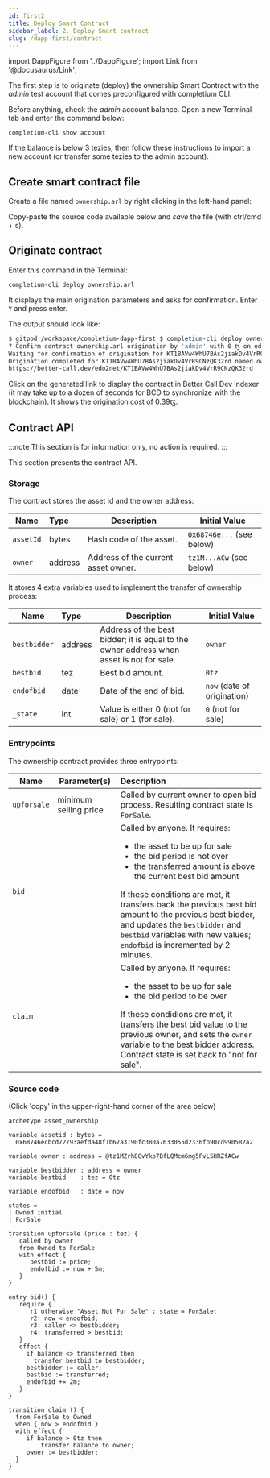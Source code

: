 ```yaml
---
id: first2
title: Deploy Smart Contract
sidebar_label: 2. Deploy Smart contract
slug: /dapp-first/contract
---
```

import DappFigure from '../DappFigure';
import Link from '@docusaurus/Link';

The first step is to originate (deploy) the ownership <Link to='/docs/dapp-tools/tezos#smart-contract'>Smart Contract</Link> with the *admin* test account that comes preconfigured with <Link to='/docs/cli'>completium CLI</Link>.

Before anything, check the *admin* account balance. Open a new <Link to='/docs/dapp-tools/gitpod#open-terminal'>Terminal</Link> tab and enter the command below:

```
completium-cli show account
```

If the balance is below 3 tezies, then follow these <Link to='/docs/dapp-tools/gitpod#check-admin-account'>instructions</Link> to import a new account (or transfer some tezies to the admin account).

## Create smart contract file

Create a file named `ownership.arl` by right clicking in the left-hand panel:

<DappFigure img='new_file.png' width='50%'/>

Copy-paste the source code available <Link to='/docs/dapp-first/contract#source-code'>below</Link> and *save* the file (with ctrl/cmd + s).

## Originate contract

Enter this command in the <Link to='/docs/dapp-tools/gitpod#open-terminal'>Terminal</Link>:

```
completium-cli deploy ownership.arl
```

It displays the main origination parameters and asks for confirmation. Enter `Y` and press enter.

The output should look like:
```bash
$ gitpod /workspace/completium-dapp-first $ completium-cli deploy ownership.arl
? Confirm contract ownership.arl origination by 'admin' with 0 ꜩ on edo? Yes
Waiting for confirmation of origination for KT1BAVw4WhU7BAs2jiakDv4VrR9CNzQK32rd ...
Origination completed for KT1BAVw4WhU7BAs2jiakDv4VrR9CNzQK32rd named ownership.arl.
https://better-call.dev/edo2net/KT1BAVw4WhU7BAs2jiakDv4VrR9CNzQK32rd
```

Click on the generated link to display the contract in <Link to='/docs/dapp-tools/bcd'>Better Call Dev</Link> indexer (it may take up to a dozen of seconds for BCD to synchronize with the blockchain). It shows the origination cost of 0.39ꜩ.

## Contract API

:::note
This section is for information only, no action is required.
:::

This section presents the <Link to='/docs/dapp-first/contract#source-code'>contract</Link> API.

### Storage

The contract stores the asset id and the owner address:

| Name | Type | Description | Initial Value |
| -- | :-- | -- | -- |
| `assetId` | bytes | Hash code of the asset. | `0x68746e...` (see below) |
| `owner` | address | Address of the current asset owner. | `tz1M...ACw` (see below) |

It stores 4 extra variables used to implement the transfer of ownership process:

| Name | Type | Description | Initial Value |
| -- | :-- | -- | -- |
| `bestbidder` | address | Address of the best bidder; it is equal to the owner address when asset is not for sale. | `owner` |
| `bestbid` | tez | Best bid amount. | `0tz` |
| `endofbid` | date | Date of the end of bid. | `now` (date of origination) |
| `_state` | int | Value is either 0 (not for sale) or 1 (for sale). | `0` (not for sale) |

### Entrypoints

The ownership contract provides three entrypoints:

| Name | Parameter(s) | Description |
| -- | -- | :-- |
| `upforsale` | minimum selling price | Called by current owner to open bid process. Resulting contract state is `ForSale`. |
| `bid` | | Called by anyone. It requires: <ul> <li>the asset to be up for sale</li><li>the bid period is not over</li><li>the transferred amount is above the current best bid amount</li></ul> If these conditions are met, it transfers back the previous best bid amount to the previous best bidder, and updates the `bestbidder` and `bestbid` variables with new values; `endofbid` is incremented by 2 minutes.  |
| `claim`| | Called by anyone. It requires: <ul><li>the asset to be up for sale</li><li>the bid period to be over</li></ul>If these condidions are met, it transfers the best bid value to the previous owner, and sets the `owner` variable to the best bidder address. Contract state is set back to "not for sale".|

### Source code

(Click 'copy' in the upper-right-hand corner of the area below)

```archetype
archetype asset_ownership

variable assetid : bytes =
  0x68746ecbcd72793aefda48f1b67a3190fc380a7633055d2336fb90cd990582a2

variable owner : address = @tz1MZrh8CvYkp7BfLQMcm6mg5FvL5HRZfACw

variable bestbidder : address = owner
variable bestbid    : tez = 0tz

variable endofbid   : date = now

states =
| Owned initial
| ForSale

transition upforsale (price : tez) {
   called by owner
   from Owned to ForSale
   with effect {
      bestbid := price;
      endofbid := now + 5m;
   }
}

entry bid() {
   require {
      r1 otherwise "Asset Not For Sale" : state = ForSale;
      r2: now < endofbid;
      r3: caller <> bestbidder;
      r4: transferred > bestbid;
   }
   effect {
     if balance <> transferred then
       transfer bestbid to bestbidder;
     bestbidder := caller;
     bestbid := transferred;
     endofbid += 2m;
   }
}

transition claim () {
  from ForSale to Owned
  when { now > endofbid }
  with effect {
     if balance > 0tz then
         transfer balance to owner;
     owner := bestbidder;
  }
}
```